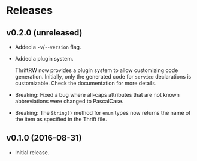Releases
========

v0.2.0 (unreleased)
-------------------

-   Added a `-v`/`--version` flag.
-   Added a plugin system.

    ThriftRW now provides a plugin system to allow customizing code generation.
    Initially, only the generated code for `service` declarations is
    customizable. Check the documentation for more details.
-   Breaking: Fixed a bug where all-caps attributes that are not known
    abbreviations were changed to PascalCase.
-   Breaking: The `String()` method for `enum` types now returns the name of
    the item as specified in the Thrift file.


v0.1.0 (2016-08-31)
-------------------

-   Initial release.
